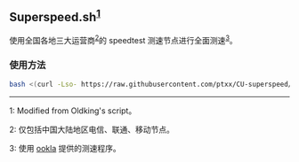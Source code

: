 ## Superspeed.sh<sup>[1](#脚注1)</sup>

使用全国各地三大运营商<sup>[2](#脚注2)</sup>的 speedtest 测速节点进行全面测速<sup>[3](#脚注3)</sup>。

### 使用方法


```bash
bash <(curl -Lso- https://raw.githubusercontent.com/ptxx/CU-superspeed/master/superspeed.sh)
```



---

<a name="脚注1">1</a>: Modified from Oldking's script。

<a name="脚注2">2</a>: 仅包括中国大陆地区电信、联通、移动节点。

<a name="脚注3">3</a>: 使用 [ookla](https://bintray.com/ookla/download/download_file?file_path=ookla-speedtest-1.0.0-x86_64-linux.tgz) 提供的测速程序。
